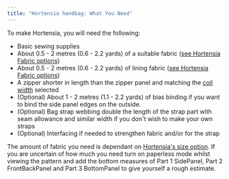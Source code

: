 ```yaml
---
title: "Hortensia handbag: What You Need"
---
```


To make Hortensia, you will need the following:

- Basic sewing supplies
- About 0.5 - 2 metres (0.6 - 2.2 yards) of a suitable fabric ([see Hortensia Fabric options](/docs/designs/hortensia/fabric/))
- About 0.5 - 2 metres (0.6 - 2.2 yards) of lining fabric ([see Hortensia Fabric options](/docs/designs/hortensia/fabric/))
- A zipper shorter in length than the zipper panel and matching the [coil width](/docs/designs/hortensia/options/zippersize/) selected
- (Optional) About 1 - 2 metres (1.1 - 2.2 yards) of bias binding if you want to bind the side panel edges on the outside.
- (Optional) Bag strap webbing double the length of the strap part with seam allowance and similar width if you don't wish to make your own straps
- (Optional) Interfacing if needed to strengthen fabric and/or for the strap

<Note>

The amount of fabric you need is dependant on [Hortensia's size option](/docs/designs/hortensia/options/size/). If you are uncertain of how much you need turn on paperless mode whilst viewing the pattern and add the bottom measures of Part 1 SidePanel, Part 2 FrontBackPanel and Part 3 BottomPanel to give yourself a rough estimate.

</Note>
